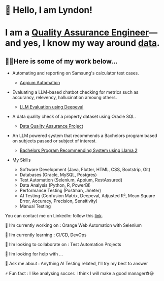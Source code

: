 # 🚀 Hello, I am Lyndon!
# I am a [Quality Assurance Engineer](https://www.linkedin.com/in/lyndon-takudzwa-simango/)—and yes, I know my way around [data](https://github.com/CertainTingz/DataQualityAssurance).


## 👨‍💻Here is some of my work below...
- Automating and reporting on Samsung's calculator test cases.
  - [Appium Automation](https://github.com/CertainTingz/SamsungCalculatorAutomation)
- Evaluating a LLM-based chatbot checking for metrics such as accurancy, relevency, hallucination amoung others.
  - [LLM Evaluation using Deepeval](https://github.com/CertainTingz/LLMTesting)
- A data quality check of a property dataset using Oracle SQL.
  - [Data Quality Assurance Project](https://github.com/CertainTingz/DataQualityAssurance)
- An LLM powered system that recommends a Bachelors program based on subjects passed or subject of interest.
  - [Bachelors Program Recommending System using Llama 2](https://github.com/CertainTingz/LLMPrototype)
 
- My Skills
  - Software Development (Java, Flutter, HTML, CSS, Bootstrip, Git)
  - Databases (Oracle, MySQL, Postgres)
  - Test Automation (Selenium, Appium, RestAssured)
  - Data Analysis (Python, R, PowerBI)
  - Performance Testing (Postman, Jmeter) 
  - AI Testing (Confusion Matrix, Deepeval, Adjusted R², Mean Square Error, Accuracy, Precision, Sensitivity)
  - Manual Testing
 
You can contact me on LinkedIn: follow this [link](https://www.linkedin.com/in/lyndon-takudzwa-simango/).

🔭 I’m currently working on : Orange Web Automation with Selenium

🌱 I’m currently learning : CI/CD, DevOps

👯 I’m looking to collaborate on : Test Automation Projects

🤔 I’m looking for help with ...

💬 Ask me about : Anything AI Testing related, I'll try my best to answer

⚡ Fun fact : I like analysing soccer. I think I will make a good manager⚽😆

